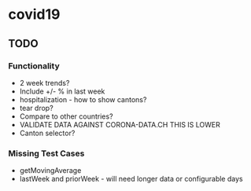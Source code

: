 # covid19

## TODO
### Functionality
* 2 week trends?
* Include +/- % in last week
* hospitalization - how to show cantons?
* tear drop?
* Compare to other countries?
* VALIDATE DATA AGAINST CORONA-DATA.CH THIS IS LOWER
* Canton selector?

### Missing Test Cases
* getMovingAverage
* lastWeek and priorWeek - will need longer data or configurable days